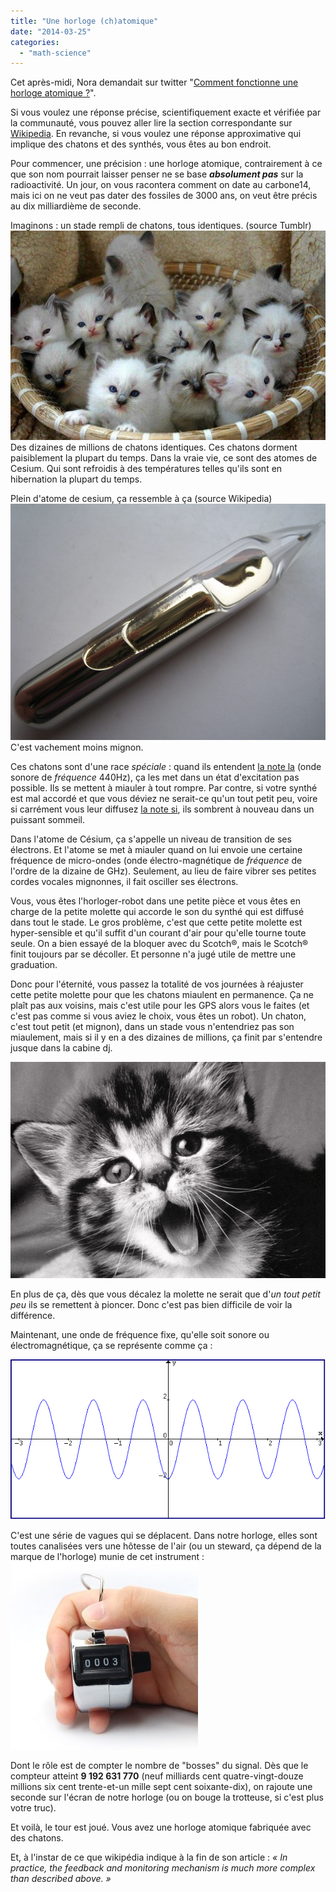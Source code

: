 ```yaml
---
title: "Une horloge (ch)atomique"
date: "2014-03-25"
categories: 
  - "math-science"
---
```


Cet après-midi, Nora demandait sur twitter "[Comment fonctionne une horloge atomique ?](https://twitter.com/norabz/status/448444100728336384)".

Si vous voulez une réponse précise, scientifiquement exacte et vérifiée par la communauté, vous pouvez aller lire la section correspondante sur [Wikipedia](http://en.wikipedia.org/wiki/Atomic_clock#Mechanism). En revanche, si vous voulez une réponse approximative qui implique des chatons et des synthés, vous êtes au bon endroit.

Pour commencer, une précision : une horloge atomique, contrairement à ce que son nom pourrait laisser penser ne se base **_absolument pas_** sur la radioactivité. Un jour, on vous racontera comment on date au carbone14, mais ici on ne veut pas dater des fossiles de 3000 ans, on veut être précis au dix milliardième de seconde.

Imaginons : un stade rempli de chatons, tous identiques. (source Tumblr)[![A Basket Full Of Kittens](images/A-Basket-Full-Of-Kittens.jpg)](http://blog.smwhr.net/wp-content/uploads/2014/03/A-Basket-Full-Of-Kittens.jpg)Des dizaines de millions de chatons identiques. Ces chatons dorment paisiblement la plupart du temps. Dans la vraie vie, ce sont des atomes de Cesium. Qui sont refroidis à des températures telles qu'ils sont en hibernation la plupart du temps.

Plein d'atome de cesium, ça ressemble à ça (source Wikipedia) [![1280px-Cesium](images/1280px-Cesium.jpg)](http://blog.smwhr.net/wp-content/uploads/2014/03/1280px-Cesium.jpg)C'est vachement moins mignon.

Ces chatons sont d'une race _spéciale_ : quand ils entendent [la note la](http://www.youtube.com/watch?v=buimPG01gcs) (onde sonore de _fréquence_ 440Hz), ça les met dans un état d'excitation pas possible. Ils se mettent à miauler à tout rompre. Par contre, si votre synthé est mal accordé et que vous déviez ne serait-ce qu'un tout petit peu, voire si carrément vous leur diffusez [la note si](http://www.youtube.com/watch?v=YnVJ5PptX-o), ils sombrent à nouveau dans un puissant sommeil.

Dans l'atome de Césium, ça s'appelle un niveau de transition de ses électrons. Et l'atome se met à miauler quand on lui envoie une certaine fréquence de micro-ondes (onde électro-magnétique de _fréquence_ de l'ordre de la dizaine de GHz). Seulement, au lieu de faire vibrer ses petites cordes vocales mignonnes, il fait osciller ses électrons.

Vous, vous êtes l'horloger-robot dans une petite pièce et vous êtes en charge de la petite molette qui accorde le son du synthé qui est diffusé dans tout le stade. Le gros problème, c'est que cette petite molette est hyper-sensible et qu'il suffit d'un courant d'air pour qu'elle tourne toute seule. On a bien essayé de la bloquer avec du Scotch®, mais le Scotch® finit toujours par se décoller. Et personne n'a jugé utile de mettre une graduation.

Donc pour l'éternité, vous passez la totalité de vos journées à réajuster cette petite molette pour que les chatons miaulent en permanence. Ça ne plaît pas aux voisins, mais c'est utile pour les GPS alors vous le faites (et c'est pas comme si vous aviez le choix, vous êtes un robot). Un chaton, c'est tout petit (et mignon), dans un stade vous n'entendriez pas son miaulement, mais si il y en a des dizaines de millions, ça finit par s'entendre jusque dans la cabine dj.

[![meow-kitten](images/meow-kitten.jpg)](http://blog.smwhr.net/wp-content/uploads/2014/03/meow-kitten.jpg)

En plus de ça, dès que vous décalez la molette ne serait que d'_un tout petit peu_ ils se remettent à pioncer. Donc c'est pas bien difficile de voir la différence.

Maintenant, une onde de fréquence fixe, qu'elle soit sonore ou électromagnétique, ça se représente comme ça :

[![cosine](images/cosine.gif)](http://blog.smwhr.net/wp-content/uploads/2014/03/cosine.gif)

C'est une série de vagues qui se déplacent. Dans notre horloge, elles sont toutes canalisées vers une hôtesse de l'air (ou un steward, ça dépend de la marque de l'horloge) munie de cet instrument :[![counter](images/counter.jpg)](http://blog.smwhr.net/wp-content/uploads/2014/03/counter.jpg)

Dont le rôle est de compter le nombre de "bosses" du signal. Dès que le compteur atteint **9 192 631 770** (neuf milliards cent quatre-vingt-douze millions six cent trente-et-un mille sept cent soixante-dix), on rajoute une seconde sur l'écran de notre horloge (ou on bouge la trotteuse, si c'est plus votre truc).

Et voilà, le tour est joué. Vous avez une horloge atomique fabriquée avec des chatons.

Et, à l'instar de ce que wikipédia indique à la fin de son article : _« In practice, the feedback and monitoring mechanism is much more complex than described above. »_

